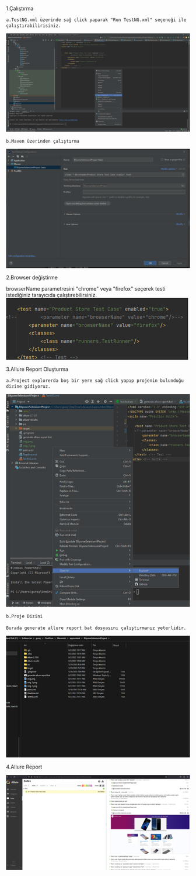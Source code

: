1.Çalıştırma

    a.TestNG.xml üzerinde sağ click yaparak "Run TestNG.xml" seçeneği ile çalıştırabilirisiniz. 

![img.png](img.png)

    b.Maven üzerinden çalıştırma
![img_5.png](img_5.png)

2.Browser değiştirme

browserName parametresini "chrome" veya "firefox" seçerek testi istediğiniz tarayıcıda çalıştırebilirsiniz.
![img_1.png](img_1.png)

3.Allure Report Oluşturma

    a.Project explorerda boş bir yere sağ click yapıp projenin bulunduğu dizine gidiyoruz.

![img_2.png](img_2.png)

    b.Proje Dizini

    Burada generate allure report bat dosyasını çalıştırmanız yeterlidir.
![img_3.png](img_3.png)

4.Allure Report

![img_4.png](img_4.png)